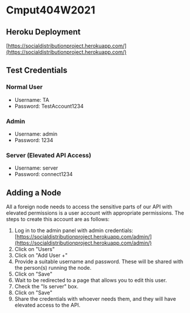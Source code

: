 # Cmput404W2021

## Heroku Deployment
[https://socialdistributionproject.herokuapp.com/](https://socialdistributionproject.herokuapp.com/)

## Test Credentials

### Normal User
* Username: TA
* Password: TestAccount1234

### Admin
* Username: admin
* Password: 1234

### Server (Elevated API Access)
* Username: server
* Password: connect1234

## Adding a Node
All a foreign node needs to access the sensitive parts of our API with elevated permissions is a user account with appropriate permissions. The steps to create this account are as follows:
1. Log in to the admin panel with admin credentials: [https://socialdistributionproject.herokuapp.com/admin/](https://socialdistributionproject.herokuapp.com/admin/)
2. Click on "Users"
3. Click on "Add User +"
4. Provide a suitable username and password. These will be shared with the person(s) running the node.
5. Click on "Save"
6. Wait to be redirected to a page that allows you to edit this user.
7. Check the "Is server" box.
8. Click on "Save"
9. Share the credentials with whoever needs them, and they will have elevated access to the API.
